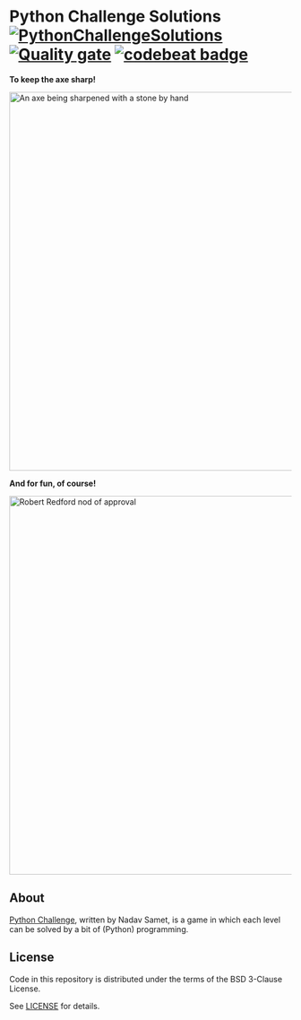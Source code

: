 # Python Challenge Solutions [![PythonChallengeSolutions][badge]][build] [![Quality gate][sonarcloud_badge]][sonarcloud_link] [![codebeat badge][codebeat_badge]][codebeat_link]

**To keep the axe sharp!**

<img title="Keeping the axe sharp!" src="https://user-images.githubusercontent.com/2112697/29529726-34b92bf0-8677-11e7-827e-fd839f0ef1a0.jpg" alt="An axe being sharpened with a stone by hand" width="676" />

**And for fun, of course!**

<img title="I love coding!" src="https://user-images.githubusercontent.com/2112697/43028809-59fb9bb6-8c82-11e8-885d-1475c52e638e.gif" alt="Robert Redford nod of approval" width="676" />

## About

[Python Challenge](http://www.pythonchallenge.com/), written by Nadav Samet, is
a game in which each level can be solved by a bit of (Python) programming.

## License

Code in this repository is distributed under the terms of the BSD 3-Clause
License.

See [LICENSE](LICENSE) for details.

[badge]: https://github.com/scorphus/PythonChallengeSolutions/workflows/build/badge.svg
[build]: https://github.com/scorphus/PythonChallengeSolutions/actions?query=workflow%3Abuild
[codebeat_badge]: https://codebeat.co/badges/39021760-ff95-4180-af73-36c1c553b262
[codebeat_link]: https://codebeat.co/projects/github-com-scorphus-pythonchallengesolutions-pythonchallenge
[sonarcloud_badge]: https://sonarcloud.io/api/project_badges/measure?project=scorphus_PythonChallengeSolutions&metric=alert_status
[sonarcloud_link]: https://sonarcloud.io/dashboard?id=scorphus_PythonChallengeSolutions
